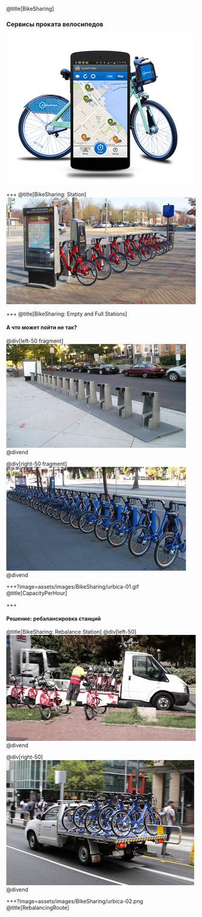 @title[BikeSharing]
### Сервисы проката велосипедов

![BikeSharing Mobile App](assets/images/BikeSharing/bikesharing-01.png)

+++
@title[BikeSharing: Station]
![BikeSharing Station](assets/images/BikeSharing/bikesharing-02.jpg)

+++
@title[BikeSharing: Empty and Full Stations]
#### А что может пойти не так?
@div[left-50 fragment]
![BikeSharing Full Station](assets/images/BikeSharing/bikesharing-empty.png)
@divend

@div[right-50 fragment]
![BikeSharing Empty Station](assets/images/BikeSharing/bikesharing-full.png)
@divend

+++?image=assets/images/BikeSharing/urbica-01.gif
@title[CapacityPerHour]

+++
#### Решение: ребалансировка станций
@title[BikeSharing: Rebalance Station]
@div[left-50]
![BikeSharing Rebalance Station](assets/images/BikeSharing/bikesharing-05.png)
@divend

@div[right-50]
![BikeSharing Rebalance Station](assets/images/BikeSharing/bikesharing-06.jpg)
@divend

+++?image=assets/images/BikeSharing/urbica-02.png
@title[RebalancingRoute]
